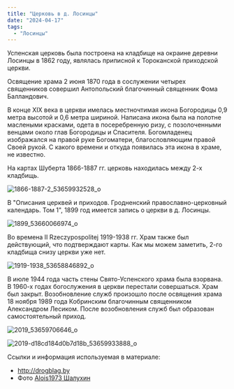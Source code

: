 ```yaml
---
title: "Церковь в д. Лосинцы"
date: "2024-04-17"
tags: 
  - "Лосинцы"
---
```


Успенская церковь была построена на кладбище на окраине деревни Лосинцы в 1862 году, являлась приписной к Тороканской приходской церкви.

Освящение храма 2 июня 1870 года в сослужении четырех священников совершил Антопольский благочинный священник Фома Балландович.

В конце XIX века в церкви имелась местночтимая икона Богородицы 0,9 метра высотой и 0,6 метра шириной. Написана икона была на полотне маслеными красками, одета в посеребренную ризу, с позолоченными венцами около глав Богородицы и Спасителя. Богомладенец изображался на правой руке Богоматери, благословляющим правой Своей рукой. С какого времени и откуда появилась эта икона в храме, не известно.

На картах Шуберта 1866-1887 гг. церковь находилась между 2-х кладбищь.

![1866-1887-2_53659932528_o](https://github.com/escfrpls/drochiczynpoleski/assets/125834172/c497dc00-a06a-4f33-a225-177e7e42baf5)

В "Описания церквей и приходов. Гродненский православно-церковный календарь. Том 1", 1899 год имеется запись о церкви в д. Лосинцы.

![1899_53660066974_o](https://github.com/escfrpls/drochiczynpoleski/assets/125834172/39beaea5-3bc8-4c38-9dbc-d2b896f8878c)

Во времена II Rzeczypospolitej 1919-1938 гг. Храм также был действующий, что подтверждают карты. Как мы можем заметить, 2-го кладбища снизу церкви уже нет.

![1919-1938_53658846892_o](https://github.com/escfrpls/drochiczynpoleski/assets/125834172/15b344f0-dd59-480b-bff7-2b2ca6337abc)

В июле 1944 года часть стены Свято-Успенского храма была взорвана. В 1960-х годах богослужения в церкви перестали совершаться. Храм был закрыт. Возобновление служб произошло после освящения храма 18 ноября 1989 года Кобринским благочинным священником Александром Лесиком. После возобновления служб был образован самостоятельный приход.

![2019_53659706646_o](https://github.com/escfrpls/drochiczynpoleski/assets/125834172/e36aef6b-da06-4eaf-a0b0-574cdc09bbe6)

![2019-d18cd184d0b7d18b_53659933888_o](https://github.com/escfrpls/drochiczynpoleski/assets/125834172/bdee55a3-6f09-41b6-a2f5-ff78ad91febb)

Ссылки и информация используемая в материале:

- http://drogblag.by
- Фото [Alois1973 Шалухин](https://maps.google.com/maps/contrib/108351317329228092961)
